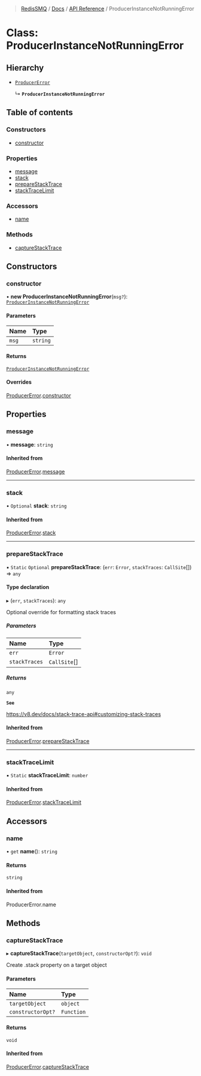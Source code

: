 >[RedisSMQ](../../../README.md) / [Docs](../../README.md) / [API Reference](../README.md) / ProducerInstanceNotRunningError

# Class: ProducerInstanceNotRunningError

## Hierarchy

- [`ProducerError`](ProducerError.md)

  ↳ **`ProducerInstanceNotRunningError`**

## Table of contents

### Constructors

- [constructor](ProducerInstanceNotRunningError.md#constructor)

### Properties

- [message](ProducerInstanceNotRunningError.md#message)
- [stack](ProducerInstanceNotRunningError.md#stack)
- [prepareStackTrace](ProducerInstanceNotRunningError.md#preparestacktrace)
- [stackTraceLimit](ProducerInstanceNotRunningError.md#stacktracelimit)

### Accessors

- [name](ProducerInstanceNotRunningError.md#name)

### Methods

- [captureStackTrace](ProducerInstanceNotRunningError.md#capturestacktrace)

## Constructors

### constructor

• **new ProducerInstanceNotRunningError**(`msg?`): [`ProducerInstanceNotRunningError`](ProducerInstanceNotRunningError.md)

#### Parameters

| Name | Type |
| :------ | :------ |
| `msg` | `string` |

#### Returns

[`ProducerInstanceNotRunningError`](ProducerInstanceNotRunningError.md)

#### Overrides

[ProducerError](ProducerError.md).[constructor](ProducerError.md#constructor)

## Properties

### message

• **message**: `string`

#### Inherited from

[ProducerError](ProducerError.md).[message](ProducerError.md#message)

___

### stack

• `Optional` **stack**: `string`

#### Inherited from

[ProducerError](ProducerError.md).[stack](ProducerError.md#stack)

___

### prepareStackTrace

▪ `Static` `Optional` **prepareStackTrace**: (`err`: `Error`, `stackTraces`: `CallSite`[]) => `any`

#### Type declaration

▸ (`err`, `stackTraces`): `any`

Optional override for formatting stack traces

##### Parameters

| Name | Type |
| :------ | :------ |
| `err` | `Error` |
| `stackTraces` | `CallSite`[] |

##### Returns

`any`

**`See`**

https://v8.dev/docs/stack-trace-api#customizing-stack-traces

#### Inherited from

[ProducerError](ProducerError.md).[prepareStackTrace](ProducerError.md#preparestacktrace)

___

### stackTraceLimit

▪ `Static` **stackTraceLimit**: `number`

#### Inherited from

[ProducerError](ProducerError.md).[stackTraceLimit](ProducerError.md#stacktracelimit)

## Accessors

### name

• `get` **name**(): `string`

#### Returns

`string`

#### Inherited from

ProducerError.name

## Methods

### captureStackTrace

▸ **captureStackTrace**(`targetObject`, `constructorOpt?`): `void`

Create .stack property on a target object

#### Parameters

| Name | Type |
| :------ | :------ |
| `targetObject` | `object` |
| `constructorOpt?` | `Function` |

#### Returns

`void`

#### Inherited from

[ProducerError](ProducerError.md).[captureStackTrace](ProducerError.md#capturestacktrace)

